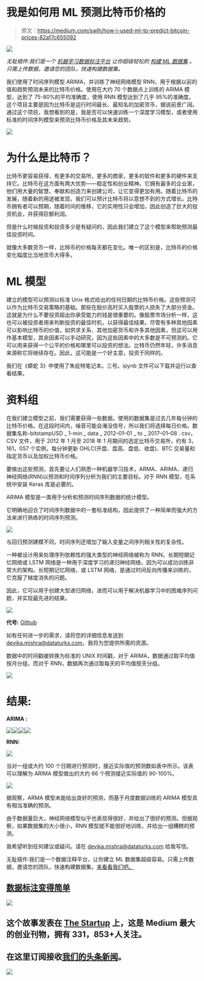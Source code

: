 # 我是如何用 ML 预测比特币价格的

> 原文：<https://medium.com/swlh/how-i-used-ml-to-predict-bitcoin-prices-82af7c655092>

![](img/77babf6114d68859c4c8b630692bcb4c.png)

*无耻插件:我们是一个* [*机器学习数据标注平台*](https://dataturks.com) *让你超级轻松的* [*构建 ML 数据集*](https://dataturks.com) *。只需上传数据，邀请您的团队，快速构建数据集。*

我们使用了时间序列模型 ARIMA，并训练了神经网络模型 RNN，用于根据以前的值和趋势预测未来的比特币价格。使用在大约 70 个数据点上训练的 ARIMA 模型，达到了 75-80%的平均准确度，使用 RNN 模型达到了几乎 95%的准确度。这个项目主要是因为比特币是运行时间最长、最知名的加密货币，据说前景广阔。通过这个项目，我想看到的是，我是否可以快速训练一个深度学习模型，或者使用标准的时间序列模型来预测比特币价格及其未来趋势。

![](img/1c3bab0b28aba44ad63fd1850f2de3fc.png)

# 为什么是比特币？

比特币更容易获得，有更多的交易所，更多的商家，更多的软件和更多的硬件来支持它。比特币在这方面有两大优势——稳定性和创业精神。它拥有最多的企业家，他们用大量的智慧、奉献和创造力来创建公司，让它变得更加有用。随着比特币的发展，随着新的用途被发现，我们可以预计比特币将以意想不到的方式增长。比特币拥有者可以预期，随着时间的推移，它的实用性只会增加，因此创造了巨大的投资机会，并获得巨额利润。

但是什么时候投资和投资多少是有疑问的，因此我们建立了这个模型来帮助预测最佳投资时间。

就像大多数货币一样，比特币的价格每天都在变化。唯一的区别是，比特币的价格变化幅度比当地货币大得多。

# ML 模型

建立的模型可以预测以标准 Unix 格式给出的任何日期的比特币价格。这些预测可以作为比特币交易策略的基础。那些在股价高时买入股票的人损失了大部分资金。这就是为什么不要投资超出你承受能力的钱是很重要的。像股票市场分析一样，这也可以被投资者用来判断投资的最佳时机，以获得最佳结果。尽管有多种其他因素可以影响比特币的价值，如供求关系、其他加密货币和许多其他因素，但这可以用作基本模型，其余因素可以手动研究，因为这些因素中的大多数是不可预测的。它可以用来获得一个公平的价格和哪里可以投资的想法。比特币仍然年轻，许多消息来源称它将继续存在。因此，这可能是一个好主意，投资于同样的。

我们在《蟒蛇 3》中使用了朱庇特笔记本。三号。ipynb 文件可以下载并运行以查看结果。

# 资料组

在我们建立模型之前，我们需要获得一些数据。使用的数据集是过去几年每分钟的比特币价格。在这段时间内，噪音可能会淹没信号，所以我们将选择每日价格。数据集名称-bitstampUSD _ 1-min _ data _ 2012–01–01 _ to _ 2017–01–08 . csv，CSV 文件，用于 2012 年 1 月至 2018 年 1 月期间的选定比特币交易所，约有 3，161，057 个实例，每分钟更新 OHLC(开盘、盘高、盘低、收盘)、BTC 交易量和指定货币以及加权比特币价格。

要做出这些预测，首先要让人们熟悉一种机器学习技术，ARMA、ARIMA、递归神经网络(RNN)以预测和时间序列分析为我们的主要目标。对于 RNN 模型，在系统中安装 Keras 库是必要的。

ARIMA 模型是一类用于分析和预测时间序列数据的统计模型。

它明确地迎合了时间序列数据中的一套标准结构，因此提供了一种简单而强大的方法来进行熟练的时间序列预测。

![](img/4bab970ba822872e907de6a635913869.png)

与回归预测建模不同，时间序列还增加了输入变量之间序列相关性的复杂性。

一种被设计用来处理序列依赖性的强大类型的神经网络被称为 RNN。长期短期记忆网络或 LSTM 网络是一种用于深度学习的递归神经网络，因为可以成功训练非常大的架构。长短期记忆网络，或 LSTM 网络，是通过时间反向传播来训练的，它克服了梯度消失的问题。

因此，它可以用于创建大型递归网络，进而可以用于解决机器学习中的困难序列问题，并实现最先进的结果。

![](img/4117a4e1f6e62effda4374e4780672ca.png)

**代号:** [Github](https://github.com/DataTurks-Engg/ML-to-predict-Bitcoin-Prices)

如有任何进一步的需求，请将您的详细信息发送到 devika.mishra@dataturks.com，我将为您提供所需的资源。

数据中的时间戳被转换为标准的 UNIX 时间戳，对于 ARIMA，数据通过取平均值按月分组，而对于 RNN，数据再次通过取每天的平均值按天分组。

![](img/5864f29283549f5745fe6dd28db0f190.png)

# 结果:

**ARIMA :**

![](img/ef91fbfec1c19aa86a018941b208df9f.png)![](img/a7a9e6801f7a23341aebbf2ce5fa66fe.png)![](img/6c327ce84efcb0a582c8571d9b360658.png)![](img/243a13d00d9f6b80170e0a14aa12af0e.png)

**RNN:**

![](img/01c0b1e2e0c854e9084808aaae7ba2d7.png)

当对一组或大约 100 个日期进行预测时，接近实际值的预测数如表中所示。该表可以理解为 ARIMA 模型做出的大约 66 个预测接近实际值的 90-100%。

![](img/e730f6a40ca0adcbd67e1c96e3eed2f6.png)

据观察，ARMA 模型未能给出良好的预测，而基于月度数据训练的 ARIMA 模型具有相当准确的预测。

由于数据量巨大，神经网络模型似乎也表现得很好，并给出了很好的预测。但据观察，如果数据集的大小很小，RNN 模型就不能很好地训练，并给出一组糟糕的预测。

我希望听到任何建议或疑问。请在 devika.mishra@dataturks.com 给我写信。

无耻插件:我们是一个数据注释平台，让你建立 ML 数据集超级容易。只需上传数据，邀请您的团队，快速构建数据集。[来看看我们吧。](https://dataturks.com/index.php?s=blg)

## [数据标注变得简单](https://dataturks.com/index.php?s=blg)

[![](img/308a8d84fb9b2fab43d66c117fcc4bb4.png)](https://medium.com/swlh)

## 这个故事发表在 [The Startup](https://medium.com/swlh) 上，这是 Medium 最大的创业刊物，拥有 331，853+人关注。

## 在这里订阅接收[我们的头条新闻](http://growthsupply.com/the-startup-newsletter/)。

[![](img/b0164736ea17a63403e660de5dedf91a.png)](https://medium.com/swlh)